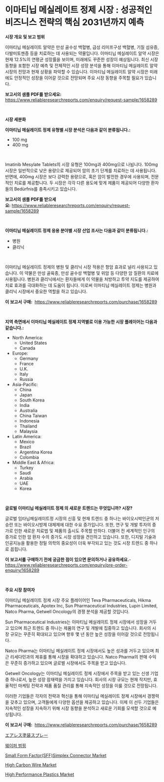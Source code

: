 <p><h1>이마티닙 메실레이트 정제 시장 : 성공적인 비즈니스 전략의 핵심 2031년까지 예측</h1></p><p><strong>시장 개요 및 보고 범위</strong></p>
<p><p>이마티닙 메실레이트 알약은 만성 골수성 백혈병, 급성 리미프구성 백혈병, 기질 섬유증, 다발미토젠증 등을 치료하는 데 사용되는 약물입니다. 이마티닙 메실레이트 알약 시장은 현재 12.5%의 연평균 성장률을 보이며, 미래에도 꾸준한 성장이 예상됩니다. 최신 시장 동향을 포함한 시장 예측 및 전체적인 시장 성장 분석을 통해 이마티닙 메실레이트 알약 시장의 전망과 현재 상황을 파악할 수 있습니다. 이마티닙 메실레이트 알약 시장은 미래에도 안정적인 성장을 이어갈 것으로 전망되며 주요 시장 동향을 주목할 필요가 있습니다.</p></p>
<p><strong>보고서의 샘플 PDF를 받으세요:</strong> <a href="https://www.reliableresearchreports.com/enquiry/request-sample/1658289">https://www.reliableresearchreports.com/enquiry/request-sample/1658289</a></p>
<p>&nbsp;</p>
<p><strong>시장 세분화</strong></p>
<p><strong>이마티닙 메실레이트 정제 유형별 시장 분석은 다음과 같이 분류됩니다.:</strong></p>
<p><ul><li>100 mg</li><li>400 mg</li></ul></p>
<p>&nbsp;</p>
<p><p>Imatinib Mesylate Tablets의 시장 유형은 100mg과 400mg으로 나뉩니다. 100mg 시장은 일반적으로 낮은 용량으로 제공되어 암의 초기 단계를 치료하는 데 사용됩니다. 반면에, 400mg 시장은 보다 강력한 용량으로, 혹은 암이 발전한 경우에 사용되며, 전문적인 치료를 제공합니다. 두 시장은 각각 다른 용도에 맞게 제품이 제공되어 다양한 환자들의 Bedürfnis를 충족시키고 있습니다.</p></p>
<p><strong>보고서의 샘플 PDF를 받으세요:</strong>&nbsp;<a href="https://www.reliableresearchreports.com/enquiry/request-sample/1658289">https://www.reliableresearchreports.com/enquiry/request-sample/1658289</a></p>
<p>&nbsp;</p>
<p><strong> 이마티닙 메실레이트 정제 응용 분야별 시장 산업 조사는 다음과 같이 분류됩니다.:</strong></p>
<p><ul><li>병원</li><li>클리닉</li></ul></p>
<p>&nbsp;</p>
<p><p>이마티닙 메실레이트 정제의 병원 및 클리닉 시장 적용은 항암 효과로 널리 사용되고 있습니다. 이 약물은 만성 골육종, 만성 골수성 백혈병 및 위암 등 다양한 암 질환의 치료에 사용됩니다. 병원과 클리닉에서는 환자들에게 이 약물을 처방하고 투약 지도를 제공하여 치료 효과를 극대화하는 데 도움이 됩니다. 이로써 이마티닙 메실레이트 정제는 병원과 클리닉 시장에서 중요한 역할을 하고 있습니다.</p></p>
<p><strong>이 보고서 구매:</strong>&nbsp; <a href="https://www.reliableresearchreports.com/purchase/1658289">https://www.reliableresearchreports.com/purchase/1658289</a></p>
<p>&nbsp;</p>
<p><strong>지역 측면에서 이마티닙 메실레이트 정제 지역별로 이용 가능한 시장 플레이어는 다음과 같습니다.:</strong></p>
<p><ul>
    <li>
        North America:
        <ul>
            <li>United States</li>
            <li>Canada</li>
        </ul>
    </li>
    <li>
        Europe:
        <ul>
            <li>Germany</li>
            <li>France</li>
            <li>U.K.</li>
            <li>Italy</li>
            <li>Russia</li>
        </ul>
    </li>
    <li>
        Asia-Pacific:
        <ul>
            <li>China</li>
            <li>Japan</li>
            <li>South Korea</li>
            <li>India</li>
            <li>Australia</li>
            <li>China Taiwan</li>
            <li>Indonesia</li>
            <li>Thailand</li>
            <li>Malaysia</li>
        </ul>
    </li>
    <li>
        Latin America:
        <ul>
            <li>Mexico</li>
            <li>Brazil</li>
            <li>Argentina Korea</li>
            <li>Colombia</li>
        </ul>
    </li>
    <li>
        Middle East & Africa:
        <ul>
            <li>Turkey</li>
            <li>Saudi</li>
            <li>Arabia</li>
            <li>UAE</li>
            <li>Korea</li>
        </ul>
    </li>
    </ul></p>
<p>&nbsp;</p>
<p><strong>글로벌 이마티닙 메실레이트 정제 의 새로운 트렌드는 무엇입니까? 시장?</strong></p>
<p><p>글로벌 임타닙메실레이트정 시장의 신흥 및 현재 트렌드 중 하나는 바이오시박인균의 저승란 또는 바이오시방제 대체제에 대한 수요 증가입니다. 또한, 연구 및 개발 투자의 증가로 인한 새로운 치료법 및 제품의 출시도 주목할 만하다. 더불어 전 세계적인 인구의 증가로 인한 암 환자 수의 증가도 시장 성장을 견인하고 있습니다. 또한, 디지털 기술과 인공지능을 활용한 정밀 의학의 중요성이 더욱 부각되고 있는 것도 시장 트렌드 중 하나로 꼽힙니다.</p></p>
<p><strong>이 보고서를 구매하기 전에 궁금한 점이 있으면 문의하거나 공유하세요.</strong>- <a href="https://www.reliableresearchreports.com/enquiry/pre-order-enquiry/1658289">https://www.reliableresearchreports.com/enquiry/pre-order-enquiry/1658289</a></p>
<p>&nbsp;</p>
<p><strong>주요 시장 참여자</strong></p>
<p><p>이마티닙 메실레이트 정제 시장 주요 플레이어인 Teva Pharmaceuticals, Hikma Pharmaceuticals, Apotex Inc, Sun Pharmaceutical Industries, Lupin Limited, Natco Pharma, Getwell Oncology의 경쟁 분석을 제공할 것입니다. </p><p>Sun Pharmaceutical Industries는 이마티닙 메실레이트 정제 시장에서 성장을 거두고 있으며 최근 트렌드 중 하나는 제품의 연구 및 개발에 집중하고 있습니다. 회사의 시장 규모는 꾸준히 확대되고 있으며 향후 몇 년 동안 높은 성장을 이어갈 것으로 전망됩니다. </p><p>Natco Pharma는 이마티닙 메실레이트 정제 시장에서도 높은 성과를 거두고 있으며 최근 리세다민과의 제휴를 통해 시장을 확대하고 있습니다. Natco Pharma의 판매 수익은 꾸준히 증가하고 있으며 글로벌 시장에서도 주목을 받고 있습니다. </p><p>Getwell Oncology는 이마티닙 메실레이트 정제 시장에서 주목을 받고 있는 신생 기업 중 하나로서, 높은 성장 잠재력을 가지고 있습니다. 회사의 시장 규모는 현재 작지만, 효율적인 마케팅 전략과 제품 품질 관리를 통해 지속적인 성장을 이룰 것으로 전망됩니다. </p><p>이러한 기업들은 각자의 전략과 혁신을 통해 이마티닙 메실레이트 정제 시장에서 경쟁력을 갖추고 있으며, 고객들에게 다양한 옵션을 제공하고 있습니다. 이제 이 선두 기업들은 지속적인 성장을 지속하기 위해 시장 동향을 분석하고 새로운 기회를 모색할 것으로 예상됩니다.</p></p>
<p><strong>이 보고서 구매:</strong>&nbsp;&nbsp;<a href="https://www.reliableresearchreports.com/purchase/1658289">https://www.reliableresearchreports.com/purchase/1658289</a></p>
<p><p><a href="https://github.com/pepo3k/Market-Research-Report-List-1/blob/main/163516113311.md">エアレス塗装スプレー</a></p><p><a href="https://github.com/vss5505pa7z1p/Market-Research-Report-List-1/blob/main/615693512197.md">웨이퍼 범핑</a></p><p><a href="https://github.com/wwwkeltoum/Market-Research-Report-List-2/blob/main/small-form-factorsffsimplex-connector-market.md">Small Form Factor(SFF)Simplex Connector Market</a></p><p><a href="https://cat-emmental-94b.notion.site/High-Carbon-Wire-Market-Size-Growth-Outlook-from-2024-to-2031-projecting-at-Market-s-Trends-Analys-52e205c5964e4524a2d0c9272bb02bba">High Carbon Wire Market</a></p><p><a href="https://silk-columnist-571.notion.site/High-Performance-Plastics-Market-Research-Report-Provides-Critical-Insights-that-can-help-Shape-Busi-64da2e583dca47fabb86f3edc22f1a3d">High Performance Plastics Market</a></p></p>
